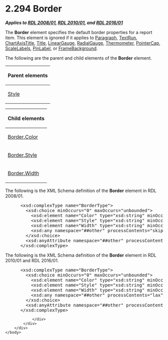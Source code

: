 <html dir="LTR" xmlns:mshelp="http://msdn.microsoft.com/mshelp" xmlns:ddue="http://ddue.schemas.microsoft.com/authoring/2003/5" xmlns:xlink="http://www.w3.org/1999/xlink" xmlns:tool="http://www.microsoft.com/tooltip">
    <head>
        <meta http-equiv="Content-Type" content="text/html; CHARSET=utf-8"></meta>
        <meta name="save" content="history"></meta>
        <title>2.294 Border</title>
        <xml>
            <mshelp:toctitle title="2.294 Border"></mshelp:toctitle>
            <mshelp:rltitle title="[MS-RDL]: Border"></mshelp:rltitle>
            <mshelp:keyword index="A" term="39ecf39b-787f-4c80-94a9-a0eed30385be"></mshelp:keyword>
            <mshelp:attr name="DCSext.ContentType" value="open specification"></mshelp:attr>
            <mshelp:attr name="AssetID" value="39ecf39b-787f-4c80-94a9-a0eed30385be"></mshelp:attr>
            <mshelp:attr name="TopicType" value="kbRef"></mshelp:attr>
            <mshelp:attr name="DCSext.Title" value="[MS-RDL]: Border" />
        </xml>
    </head>
    <body>
        <div id="header">
            <h1 class="heading">2.294 Border</h1>
        </div>
        <div id="mainSection">
            <div id="mainBody">
                <div id="allHistory" class="saveHistory"></div>
                <div id="sectionSection0" class="section" name="collapseableSection">
                    

<p><b><i>Applies to </i></b><a href="1e855f94-4617-47e4-b89e-0856c6cb420f.htm"><b><i>RDL 2008/01</i></b></a><b><i>,
</i></b><a href="3428e690-a348-4ec7-8a6a-8efb42d2cdee.htm"><b><i>RDL 2010/01</i></b></a><b><i>,
and </i></b><a href="52ce3983-2bfc-4e72-9359-42aaf5fe4509.htm"><b><i>RDL 2016/01</i></b></a></p>

<p>The <b>Border</b> element specifies the default border
properties for a report item. This element is ignored if it applies to <a href="c813d832-e92f-40e9-aadf-77ec1845efbb.htm">Paragraph</a>, <a href="90623d67-443b-4480-9869-e03277a6223a.htm">TextRun</a>, <a href="8fde02ea-8499-4f99-a339-840397fd79fc.htm">ChartAxisTitle</a>, <a href="ad26c51e-d1ae-4ab1-9324-7bec1efc2ada.htm">Title</a>, <a href="021b569b-07ae-462a-ac62-d3ab51f183f5.htm">LinearGauge</a>, <a href="2e113607-ee33-4abd-9ae3-6607c10d3c8a.htm">RadialGauge</a>, <a href="5cc97283-ef00-48ec-8de1-ace6325fb3ec.htm">Thermometer</a>, <a href="b0592355-23f8-429d-8aae-358078189ab3.htm">PointerCap</a>, <a href="7e678f86-f918-4069-822a-f1324ab0b043.htm">ScaleLabels</a>, <a href="8a95fbbe-67d8-418f-8b2c-dc7fb18fdf6b.htm">PinLabel</a>, or <a href="fcc95015-2f49-42a2-8a3d-739974b6cca0.htm">FrameBackground</a>.</p>

<p>The following are the parent and child elements of the <b>Border</b>
element.</p>

<table>
 <thead>
  <tr>
   <th>
   <p>Parent elements</p>
   </th>
  </tr>
 </thead>
 <tr>
  <td>
  <p><a href="ea446209-9c6a-46ce-b472-fae8b8350b37.htm">Style</a></p>
  </td>
 </tr>
</table>

<p> </p>

<table>
 <thead>
  <tr>
   <th>
   <p>Child elements</p>
   </th>
  </tr>
 </thead>
 <tr>
  <td>
  <p><a href="51102fda-7212-4c76-a1eb-19f67a9ae707.htm">Border.Color</a></p>
  </td>
 </tr>
 <tr>
  <td>
  <p><a href="ddc532a7-275a-422a-8a67-f9aecd2d0873.htm">Border.Style</a></p>
  </td>
 </tr>
 <tr>
  <td>
  <p><a href="c7978ca5-19ec-4c2a-9060-33d0c1c4e3fa.htm">Border.Width</a></p>
  </td>
 </tr>
</table>

<p>The following is the XML Schema definition of the <b>Border</b>
element in RDL 2008/01.</p>

<dl>
<dd>
<div><pre> &lt;xsd:complexType name=&quot;BorderType&quot;&gt;
   &lt;xsd:choice minOccurs=&quot;0&quot; maxOccurs=&quot;unbounded&quot;&gt;
     &lt;xsd:element name=&quot;Color&quot; type=&quot;xsd:string&quot; minOccurs=&quot;0&quot; /&gt;
     &lt;xsd:element name=&quot;Style&quot; type=&quot;xsd:string&quot; minOccurs=&quot;0&quot; /&gt;
     &lt;xsd:element name=&quot;Width&quot; type=&quot;xsd:string&quot; minOccurs=&quot;0&quot; /&gt;
     &lt;xsd:any namespace=&quot;##other&quot; processContents=&quot;skip&quot; /&gt;
   &lt;/xsd:choice&gt;
   &lt;xsd:anyAttribute namespace=&quot;##other&quot; processContents=&quot;skip&quot; /&gt;
 &lt;/xsd:complexType&gt;
</pre></div>
</dd></dl>

<p>The following is the XML Schema definition of the <b>Border</b>
element in RDL 2010/01 and RDL 2016/01.</p>

<dl>
<dd>
<div><pre> &lt;xsd:complexType name=&quot;BorderType&quot;&gt;
   &lt;xsd:choice minOccurs=&quot;0&quot; maxOccurs=&quot;unbounded&quot;&gt;
     &lt;xsd:element name=&quot;Color&quot; type=&quot;xsd:string&quot; minOccurs=&quot;0&quot; /&gt;
     &lt;xsd:element name=&quot;Style&quot; type=&quot;xsd:string&quot; minOccurs=&quot;0&quot; /&gt;
     &lt;xsd:element name=&quot;Width&quot; type=&quot;xsd:string&quot; minOccurs=&quot;0&quot; /&gt;
     &lt;xsd:any namespace=&quot;##other&quot; processContents=&quot;lax&quot; /&gt;
   &lt;/xsd:choice&gt;
   &lt;xsd:anyAttribute namespace=&quot;##other&quot; processContents=&quot;lax&quot; /&gt;
 &lt;/xsd:complexType&gt;
</pre></div>
</dd></dl>


                </div>
            </div>
        </div>
    </body>
</html>